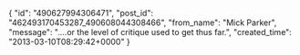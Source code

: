  {
   "id": "490627994306471",
   "post_id": "462493170453287_490608044308466",
   "from_name": "Mick Parker",
   "message": "....or the level of critique used to get thus far.",
   "created_time": "2013-03-10T08:29:42+0000"
 }
